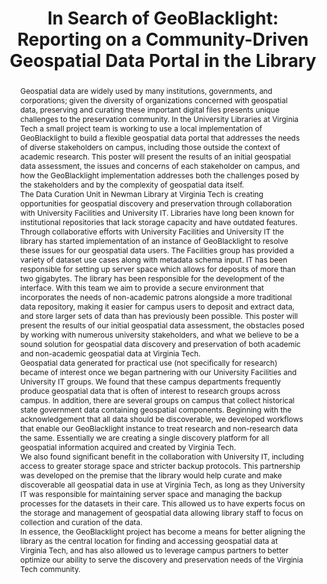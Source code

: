 ---
abstract: 'Geospatial data are widely used by many institutions, governments, and
  corporations; given the diversity of organizations concerned with geospatial data,
  preserving and curating these important digital files presents unique challenges
  to the preservation community. In the University Libraries at Virginia Tech a small
  project team is working to use a local implementation of GeoBlacklight to build
  a flexible geospatial data portal that addresses the needs of diverse stakeholders
  on campus, including those outside the context of academic research. This poster
  will present the results of an initial geospatial data assessment, the issues and
  concerns of each stakeholder on campus, and how the GeoBlacklight implementation
  addresses both the challenges posed by the stakeholders and by the complexity of
  geospatial data itself.


  The Data Curation Unit in Newman Library at Virginia Tech is creating opportunities
  for geospatial discovery and preservation through collaboration with University
  Facilities and University IT. Libraries have long been known for institutional repositories
  that lack storage capacity and have outdated features. Through collaborative efforts
  with University Facilities and University IT the library has started implementation
  of an instance of GeoBlacklight to resolve these issues for our geospatial data
  users. The Facilities group has provided a variety of dataset use cases along with
  metadata schema input. IT has been responsible for setting up server space which
  allows for deposits of more than two gigabytes. The library has been responsible
  for the development of the interface. With this team we aim to provide a secure
  environment that incorporates the needs of non-academic patrons alongside a more
  traditional data repository, making it easier for campus users to deposit and extract
  data, and store larger sets of data than has previously been possible. This poster
  will present the results of our initial geospatial data assessment, the obstacles
  posed by working with numerous university stakeholders, and what we believe to be
  a sound solution for geospatial data discovery and preservation of both academic
  and non-academic geospatial data at Virginia Tech.


  Geospatial data generated for practical use (not specifically for research) became
  of interest once we began partnering with our University Facilities and University
  IT groups. We found that these campus departments frequently produce geospatial
  data that is often of interest to research groups across campus. In addition, there
  are several groups on campus that collect historical state government data containing
  geospatial components. Beginning with the acknowledgement that all data should be
  discoverable, we developed workflows that enable our GeoBlacklight instance to treat
  research and non-research data the same. Essentially we are creating a single discovery
  platform for all geospatial information acquired and created by Virginia Tech.


  We also found significant benefit in the collaboration with University IT, including
  access to greater storage space and stricter backup protocols. This partnership
  was developed on the premise that the library would help curate and make discoverable
  all geospatial data in use at Virginia Tech, as long as they University IT was responsible
  for maintaining server space and managing the backup processes for the datasets
  in their care. This allowed us to have experts focus on the storage and management
  of geospatial data allowing library staff to focus on collection and curation of
  the data.


  In essence, the GeoBlacklight project has become a means for better aligning the
  library as the central location for finding and accessing geospatial data at Virginia
  Tech, and has also allowed us to leverage campus partners to better optimize our
  ability to serve the discovery and preservation needs of the Virginia Tech community.'
creators:
- R. Shane Coleman
- Andrea Ogier
- Mohamed Farag
date: null
document_url: https://services.phaidra.univie.ac.at/api/object/o:429581/download
grand_parent: iPRES
institutions: []
keywords:
- geospatial data
- gis
- geoblacklight
- hydra
landing_page_url: https://phaidra.univie.ac.at/o:429581
language: eng
layout: publication
license: CC BY 4.0 International
notes_url: null
parent: iPRES 2015
publication_type: poster
size: 384508
slides_url: null
source_name: iPRES
stream_url: null
title: 'In Search of GeoBlacklight: Reporting on a Community-Driven Geospatial Data
  Portal in the Library'
year: 2015
---
